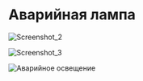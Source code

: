 # Аварийная лампа

![Screenshot_2](https://github.com/Picjavard/VRPlayerPackage/assets/27041046/feded8dd-c797-4b72-ad17-b4455c7add6a)

![Screenshot_3](https://github.com/Picjavard/VRPlayerPackage/assets/27041046/2043bf52-769a-486a-8a99-68cf105fd33f)

![Аварийное освещение](https://github.com/Picjavard/VRPlayerPackage/assets/27041046/72d2ef57-ac7e-48df-a9c1-744e980035c8)

